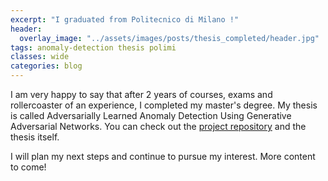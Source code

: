 ```yaml
---
excerpt: "I graduated from Politecnico di Milano !"
header:
  overlay_image: "../assets/images/posts/thesis_completed/header.jpg"
tags: anomaly-detection thesis polimi
classes: wide
categories: blog
---
```



I am very happy to say that after 2 years of courses, exams and rollercoaster of an experience, I completed 
my master's degree. My thesis is called Adversarially Learned Anomaly Detection Using Generative Adversarial Networks.
You can check out the <a href="https://www.github.com/yigitozgumus/Polimi_Thesis">project repository</a> and the thesis itself. 

I will plan my next steps and continue to pursue my interest. More content to come!
